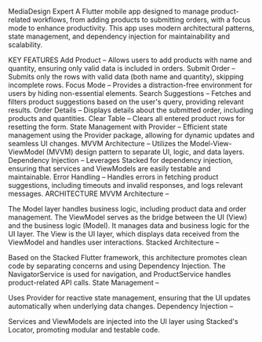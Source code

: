 MediaDesign Expert
A Flutter mobile app designed to manage product-related workflows, from adding products to submitting orders, with a focus mode to enhance productivity. This app uses modern architectural patterns, state management, and dependency injection for maintainability and scalability.

KEY FEATURES
Add Product – Allows users to add products with name and quantity, ensuring only valid data is included in orders.
Submit Order – Submits only the rows with valid data (both name and quantity), skipping incomplete rows.
Focus Mode – Provides a distraction-free environment for users by hiding non-essential elements.
Search Suggestions – Fetches and filters product suggestions based on the user's query, providing relevant results.
Order Details – Displays details about the submitted order, including products and quantities.
Clear Table – Clears all entered product rows for resetting the form.
State Management with Provider – Efficient state management using the Provider package, allowing for dynamic updates and seamless UI changes.
MVVM Architecture – Utilizes the Model-View-ViewModel (MVVM) design pattern to separate UI, logic, and data layers.
Dependency Injection – Leverages Stacked for dependency injection, ensuring that services and ViewModels are easily testable and maintainable.
Error Handling – Handles errors in fetching product suggestions, including timeouts and invalid responses, and logs relevant messages.
ARCHITECTURE
MVVM Architecture –

The Model layer handles business logic, including product data and order management.
The ViewModel serves as the bridge between the UI (View) and the business logic (Model). It manages data and business logic for the UI layer.
The View is the UI layer, which displays data received from the ViewModel and handles user interactions.
Stacked Architecture –

Based on the Stacked Flutter framework, this architecture promotes clean code by separating concerns and using Dependency Injection.
The NavigatorService is used for navigation, and ProductService handles product-related API calls.
State Management –

Uses Provider for reactive state management, ensuring that the UI updates automatically when underlying data changes.
Dependency Injection –

Services and ViewModels are injected into the UI layer using Stacked's Locator, promoting modular and testable code.
